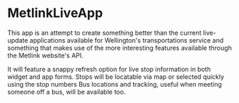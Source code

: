 # MetlinkLiveApp

This app is an attempt to create something better than the current live-update applications available for Wellington's transportations service and something that makes use of the more interesting features available through the Metlink website's API.

It will feature a snappy refresh option for live stop information in both widget and app forms.
Stops will be locatable via map or selected quickly using the stop numbers
Bus locations and tracking, useful when meeting someone off a bus, will be available too.

